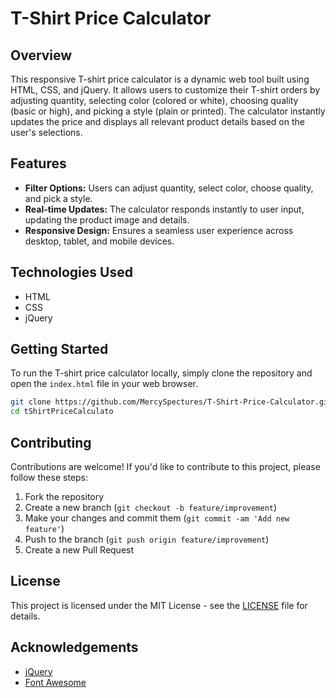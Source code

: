 # T-Shirt Price Calculator

## Overview

This responsive T-shirt price calculator is a dynamic web tool built using HTML, CSS, and jQuery. It allows users to customize their T-shirt orders by adjusting quantity, selecting color (colored or white), choosing quality (basic or high), and picking a style (plain or printed). The calculator instantly updates the price and displays all relevant product details based on the user's selections.

## Features

- **Filter Options:** Users can adjust quantity, select color, choose quality, and pick a style.
- **Real-time Updates:** The calculator responds instantly to user input, updating the product image and details.
- **Responsive Design:** Ensures a seamless user experience across desktop, tablet, and mobile devices.

## Technologies Used

- HTML
- CSS
- jQuery

## Getting Started

To run the T-shirt price calculator locally, simply clone the repository and open the `index.html` file in your web browser.

```bash
git clone https://github.com/MercySpectures/T-Shirt-Price-Calculator.git
cd tShirtPriceCalculato
```

## Contributing

Contributions are welcome! If you'd like to contribute to this project, please follow these steps:

1. Fork the repository
2. Create a new branch (`git checkout -b feature/improvement`)
3. Make your changes and commit them (`git commit -am 'Add new feature'`)
4. Push to the branch (`git push origin feature/improvement`)
5. Create a new Pull Request

## License

This project is licensed under the MIT License - see the [LICENSE](LICENSE) file for details.

## Acknowledgements

- [jQuery](https://jquery.com/)
- [Font Awesome](https://fontawesome.com/)
